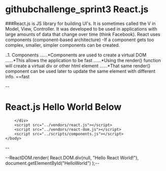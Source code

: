 # githubchallenge_sprint3 React.js

###React.js is JS library for building UI's. It is sometimes called the V in Model, View, Controller. 
It was developed to be used in applications with large amounts of data that change over time (think Facebook). 
React uses components (component-based architecture)
-If a component gets too complex, smaller, simpler components can be created. 

..1. Components
......*Components are used to create a virtual DOM
......*This allows the application to be fast
......*Using the render() function will create a virtual div or other html element
......*That same render() component can be used later to update the same element with different info. ==fast

--<!DOCTYPE html>
<html>
	<head>
		<meta charset="utf-8">
		<title>React.js Hello World</title>
		<script src="../vendors/react.js"></script>
		<script src="../vendors/react-dom.js"></script>
		<script src="../scripts/components.js"></script>
	</head>
	<body>
		<h1>React.js Hello World Below</h1>
		<div id="HelloWorld">

		</div>
		<script src="../vendors/react.js"></script>
		<script src="../vendors/react-dom.js"></script>
		<script src="../scripts/components.js"></script>
	</body>
</html>--


--ReactDOM.render(
  React.DOM.div(null, "Hello React World!"),
  document.getElementById("HelloWorld")
);--
